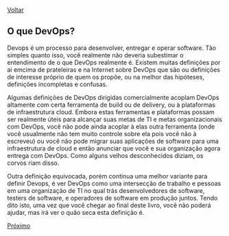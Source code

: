 [Voltar](https://github.com/lucasfantacuci/DevOpsRevelado/blob/master/README.md)

## O que  DevOps?

Devops é um processo para desenvolver, entregar e operar software. 
Tão simples quanto isso, você realmente não deveria subestimar o 
entendimento de o que DevOps realmente é. Existem muitas definições 
por ai emcima de prateleiras e na Internet sobre DevOps que são ou
definições de interesse próprio de quem os propõe, ou na melhor das
hipóteses, definições incompletas e confusas.


Algumas definições de DevOps dirigidas comercialmente acoplam DevOps 
altamente com certa ferramenta de build ou de delivery, ou à plataformas 
de infraestrutura cloud. Embora estas ferramentas e plataformas possam ser
realmente úteis para alcançar suas metas de TI e metas organizacionais com 
DevOps, você não pode ainda acoplar à elas outra ferramenta (onde você 
usualmente não tem muito controle sobre ela pois você não à escreveu) ou 
você não pode migrar suas aplicações de software para uma infraestrutura de
cloud e então anunciar que você e sua organização agora entrega com DevOps.
Como alguns velhos desconhecidos diziam, os corvos riam disso. 


Outra definição equivocada, porém continua uma melhor variante para definir
Devops, é ver DevOps como uma intersecção de trabalho e pessoas em uma 
organização de TI no qual trás desenvolvedores de software, testers de software,
e operadores de software em produção juntos. Tendo dito isto, uma vez que você
chegar ao final deste livro, você não poderá ajudar, mas irá ver o quão seca
esta definição é.
 

[Próximo]()
